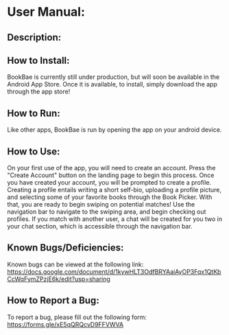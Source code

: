 # User Manual:

## Description:

## How to Install: 

BookBae is currently still under production, but will soon be available in the Android App Store.
Once it is available, to install, simply download the app through the app store! 

## How to Run:
Like other apps, BookBae is run by opening the app on your android device. 

## How to Use:
On your first use of the app, you will need to create an account. Press the "Create Account" button on the landing page to begin this process. Once you have created your account, you will be prompted to create a profile. Creating a profile entails writing a short self-bio, uploading a profile picture, and selecting some of your favorite books through the Book Picker. With that, you are ready to begin swiping on potential matches! Use the navigation bar to navigate to the swiping area, and begin checking out profiles. If you match with another user, a chat will be created for you two in your chat section, which is accessible through the navigation bar. 

## Known Bugs/Deficiencies:
Known bugs can be viewed at the following link: https://docs.google.com/document/d/1kywHLT3OdfBRYAaiAyOP3Fqx1QtKbCcWqFymZPzjE6k/edit?usp=sharing

## How to Report a Bug:
To report a bug, please fill out the following form: https://forms.gle/xE5qQRQcvD9FFVWVA


